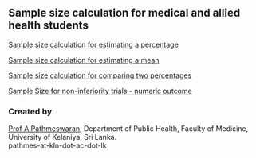 ## Sample size calculation for medical and allied health students

[Sample size calculation for estimating a percentage](https://pathmes-uok.shinyapps.io/samplesize/) 

[Sample size calculation for estimating a mean](https://pathmes-uok.shinyapps.io/samplesize_mean/)

[Sample size calculation for comparing two percentages](https://pathmes-uok.shinyapps.io/ss200/)  

[Sample Size for non-inferiority trials - numeric outcome](https://pathmes-uok.shinyapps.io/noninf/)



### Created by

[Prof A Pathmeswaran,](http://medicine.kln.ac.lk/depts/publichealth/prof-pathmeswaran.html) Department of Public Health, Faculty of Medicine, University of Kelaniya, Sri Lanka.  
pathmes-at-kln-dot-ac-dot-lk
